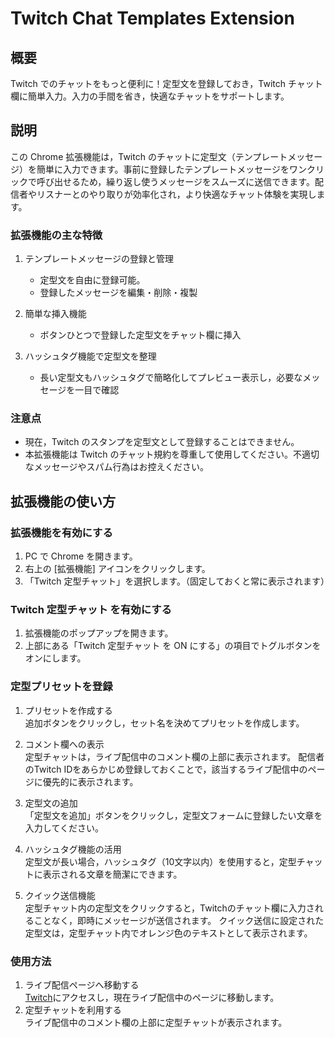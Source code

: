 # Twitch Chat Templates Extension

## 概要

Twitch でのチャットをもっと便利に！定型文を登録しておき，Twitch チャット欄に簡単入力。入力の手間を省き，快適なチャットをサポートします。

## 説明

この Chrome 拡張機能は，Twitch のチャットに定型文（テンプレートメッセージ）を簡単に入力できます。事前に登録したテンプレートメッセージをワンクリックで呼び出せるため，繰り返し使うメッセージをスムーズに送信できます。配信者やリスナーとのやり取りが効率化され，より快適なチャット体験を実現します。

### 拡張機能の主な特徴

1. テンプレートメッセージの登録と管理

   - 定型文を自由に登録可能。
   - 登録したメッセージを編集・削除・複製

2. 簡単な挿入機能

   - ボタンひとつで登録した定型文をチャット欄に挿入

3. ハッシュタグ機能で定型文を整理

   - 長い定型文もハッシュタグで簡略化してプレビュー表示し，必要なメッセージを一目で確認

### 注意点

- 現在，Twitch のスタンプを定型文として登録することはできません。
- 本拡張機能は Twitch のチャット規約を尊重して使用してください。不適切なメッセージやスパム行為はお控えください。

## 拡張機能の使い方

### 拡張機能を有効にする

1. PC で Chrome を開きます。
2. 右上の [拡張機能] アイコンをクリックします。
3. 「Twitch 定型チャット」を選択します。（固定しておくと常に表示されます）

### Twitch 定型チャット を有効にする

1. 拡張機能のポップアップを開きます。
2. 上部にある「Twitch 定型チャット を ON にする」の項目でトグルボタンをオンにします。

### 定型プリセットを登録
1. プリセットを作成する<br>
追加ボタンをクリックし，セット名を決めてプリセットを作成します。

1. コメント欄への表示<br>
定型チャットは，ライブ配信中のコメント欄の上部に表示されます。
配信者のTwitch IDをあらかじめ登録しておくことで，該当するライブ配信中のページに優先的に表示されます。

1. 定型文の追加<br>
「定型文を追加」ボタンをクリックし，定型文フォームに登録したい文章を入力してください。

1. ハッシュタグ機能の活用<br>
定型文が長い場合，ハッシュタグ（10文字以内）を使用すると，定型チャットに表示される文章を簡潔にできます。

1. クイック送信機能<br>
定型チャット内の定型文をクリックすると，Twitchのチャット欄に入力されることなく，即時にメッセージが送信されます。
クイック送信に設定された定型文は，定型チャット内でオレンジ色のテキストとして表示されます。

### 使用方法

1. ライブ配信ページへ移動する<br>
<a href="https://www.twitch.tv/">Twitch</a>にアクセスし，現在ライブ配信中のページに移動します。
1. 定型チャットを利用する<br>
ライブ配信中のコメント欄の上部に定型チャットが表示されます。